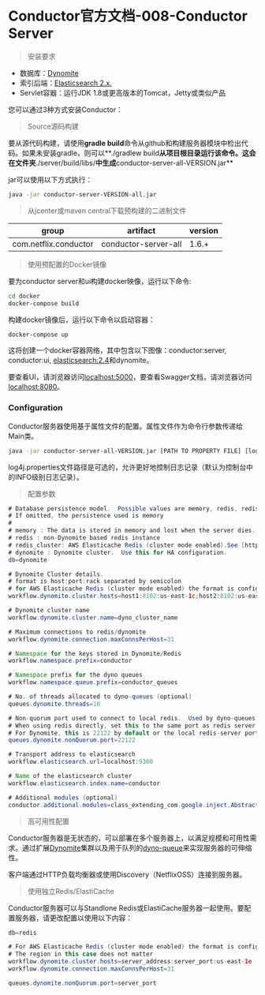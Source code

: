 # Conductor官方文档-008-Conductor Server

> 安装要求

- 数据库：[Dynomite](https://github.com/Netflix/dynomite)
- 索引后端：[Elasticsearch 2.x.](https://www.elastic.co/)
- Servlet容器：运行JDK 1.8或更高版本的Tomcat，Jetty或类似产品

您可以通过3种方式安装Conductor：

> Source源码构建

要从源代码构建，请使用**gradle build**命令从github和构建服务器模块中检出代码。如果未安装gradle，则可以**./gradlew build**从项目根目录运行该命令。这会在文件夹**./server/build/libs/**中生成**conductor-server-all-VERSION.jar**

jar可以使用以下方式执行：

```bash
java -jar conductor-server-VERSION-all.jar
```

> 从jcenter或maven central下载预构建的二进制文件

|group|artifact|version|
|---|---|---|
|com.netflix.conductor|conductor-server-all|1.6.+|

> 使用预配置的Docker镜像

要为conductor server和ui构建docker映像，运行以下命令:

```bash
cd docker
docker-compose build
```

构建docker镜像后，运行以下命令以启动容器：

```bash
docker-compose up
```

这将创建一个docker容器网络，其中包含以下图像：conductor:server, conductor:ui, [elasticsearch:2.4](https://hub.docker.com/_/elasticsearch/)和dynomite。

要查看UI，请浏览器访问[localhost:5000](localhost:5000)，要查看Swagger文档，请浏览器访问[localhost:8080](localhost:8080)。

### Configuration

Conductor服务器使用基于属性文件的配置。属性文件作为命令行参数传递给Main类。

```bash
java -jar conductor-server-all-VERSION.jar [PATH TO PROPERTY FILE] [log4j.properties file path]
```

log4j.properties文件路径是可选的，允许更好地控制日志记录（默认为控制台中的INFO级别日志记录）。

> 配置参数

```java
# Database persistence model.  Possible values are memory, redis, redis_cluster and dynomite.
# If omitted, the persistence used is memory
#
# memory : The data is stored in memory and lost when the server dies.  Useful for testing or demo
# redis : non-Dynomite based redis instance
# redis_cluster: AWS Elasticache Redis (cluster mode enabled).See [http://docs.aws.amazon.com/AmazonElastiCache/latest/UserGuide/Clusters.Create.CON.RedisCluster.html]
# dynomite : Dynomite cluster.  Use this for HA configuration.
db=dynomite

# Dynomite Cluster details.
# format is host:port:rack separated by semicolon
# for AWS Elasticache Redis (cluster mode enabled) the format is configuration_endpoint:port:us-east-1e. The region in this case does not matter
workflow.dynomite.cluster.hosts=host1:8102:us-east-1c;host2:8102:us-east-1d;host3:8102:us-east-1e

# Dynomite cluster name
workflow.dynomite.cluster.name=dyno_cluster_name

# Maximum connections to redis/dynomite
workflow.dynomite.connection.maxConnsPerHost=31

# Namespace for the keys stored in Dynomite/Redis
workflow.namespace.prefix=conductor

# Namespace prefix for the dyno queues
workflow.namespace.queue.prefix=conductor_queues

# No. of threads allocated to dyno-queues (optional)
queues.dynomite.threads=10

# Non-quorum port used to connect to local redis.  Used by dyno-queues.
# When using redis directly, set this to the same port as redis server
# For Dynomite, this is 22122 by default or the local redis-server port used by Dynomite.
queues.dynomite.nonQuorum.port=22122

# Transport address to elasticsearch
workflow.elasticsearch.url=localhost:9300

# Name of the elasticsearch cluster
workflow.elasticsearch.index.name=conductor

# Additional modules (optional)
conductor.additional.modules=class_extending_com.google.inject.AbstractModule
```

> 高可用性配置

Conductor服务器是无状态的，可以部署在多个服务器上，以满足规模和可用性需求。通过扩展[Dynomite](https://github.com/Netflix/dynomite)集群以及用于队列的[dyno-queue](https://github.com/Netflix/dyno-queues)来实现服务器的可伸缩性。

客户端通过HTTP负载均衡器或使用Discovery（NetflixOSS）连接到服务器。

> 使用独立Redis/ElastiCache

Conductor服务器可以与Standlone Redis或ElastiCache服务器一起使用。要配置服务器，请更改配置以使用以下内容：

```java
db=redis

# For AWS Elasticache Redis (cluster mode enabled) the format is configuration_endpoint:port:us-east-1e. 
# The region in this case does not matter
workflow.dynomite.cluster.hosts=server_address:server_port:us-east-1e
workflow.dynomite.connection.maxConnsPerHost=31

queues.dynomite.nonQuorum.port=server_port
```


